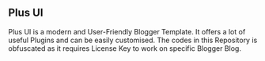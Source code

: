 <h2>Plus UI</h2>
<p>Plus UI is a modern and User-Friendly Blogger Template. It offers a lot of useful Plugins and can be easily customised. The codes in this Repository is obfuscated as it requires License Key to work on specific Blogger Blog.</p>
